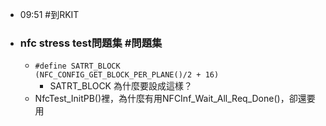 - 09:51 #到RKIT
- ### nfc stress test問題集 #問題集
	- `#define SATRT_BLOCK             (NFC_CONFIG_GET_BLOCK_PER_PLANE()/2 + 16)`
		- SATRT_BLOCK 為什麼要設成這樣？
	- NfcTest_InitPB()裡，為什麼有用NFCInf_Wait_All_Req_Done()，卻還要用